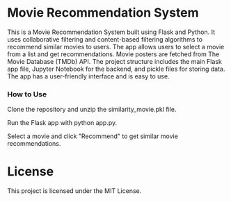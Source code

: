 # Movie Recommendation System
This is a Movie Recommendation System built using Flask and Python. It uses collaborative filtering and content-based filtering algorithms to recommend similar movies to users. The app allows users to select a movie from a list and get recommendations. Movie posters are fetched from The Movie Database (TMDb) API. The project structure includes the main Flask app file, Jupyter Notebook for the backend, and pickle files for storing data. The app has a user-friendly interface and is easy to use.

### How to Use
Clone the repository and unzip the similarity_movie.pkl file.

Run the Flask app with python app.py.

Select a movie and click "Recommend" to get similar movie recommendations.

# License
This project is licensed under the MIT License.
